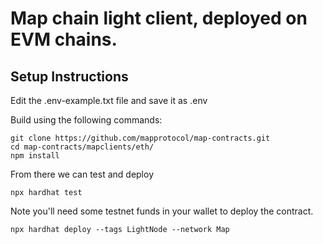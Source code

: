 
# Map chain light client, deployed on EVM chains.

## Setup Instructions
Edit the .env-example.txt file and save it as .env

Build using the following commands:

```shell
git clone https://github.com/mapprotocol/map-contracts.git
cd map-contracts/mapclients/eth/
npm install
```

From there we can test and deploy

```shell
npx hardhat test
```

Note you'll need some testnet funds in your wallet to deploy the contract.

```shell
npx hardhat deploy --tags LightNode --network Map
```
